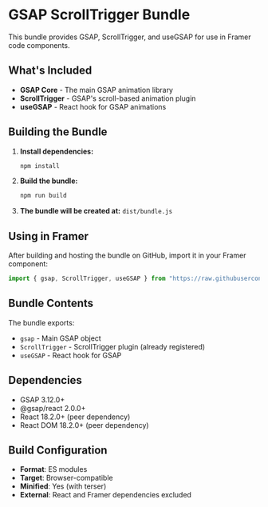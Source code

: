 # GSAP ScrollTrigger Bundle

This bundle provides GSAP, ScrollTrigger, and useGSAP for use in Framer code components.

## What's Included

- **GSAP Core** - The main GSAP animation library
- **ScrollTrigger** - GSAP's scroll-based animation plugin
- **useGSAP** - React hook for GSAP animations

## Building the Bundle

1. **Install dependencies:**
   ```bash
   npm install
   ```

2. **Build the bundle:**
   ```bash
   npm run build
   ```

3. **The bundle will be created at:** `dist/bundle.js`

## Using in Framer

After building and hosting the bundle on GitHub, import it in your Framer component:

```javascript
import { gsap, ScrollTrigger, useGSAP } from "https://raw.githubusercontent.com/your-username/your-repo/main/gsap-scrolltrigger-bundle/dist/bundle.js";
```

## Bundle Contents

The bundle exports:
- `gsap` - Main GSAP object
- `ScrollTrigger` - ScrollTrigger plugin (already registered)
- `useGSAP` - React hook for GSAP

## Dependencies

- GSAP 3.12.0+
- @gsap/react 2.0.0+
- React 18.2.0+ (peer dependency)
- React DOM 18.2.0+ (peer dependency)

## Build Configuration

- **Format**: ES modules
- **Target**: Browser-compatible
- **Minified**: Yes (with terser)
- **External**: React and Framer dependencies excluded
